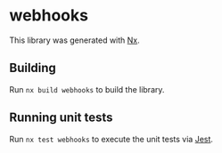 # webhooks

This library was generated with [Nx](https://nx.dev).

## Building

Run `nx build webhooks` to build the library.

## Running unit tests

Run `nx test webhooks` to execute the unit tests via [Jest](https://jestjs.io).
